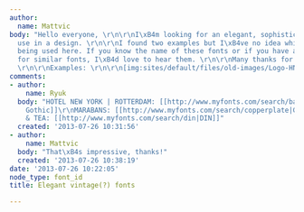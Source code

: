 ```yaml
---
author:
  name: Mattvic
body: "Hello everyone, \r\n\r\nI\xB4m looking for an elegant, sophisticated font to
  use in a design. \r\n\r\nI found two examples but I\xB4ve no idea which fonts are
  being used here. If you know the name of these fonts or if you have any suggestions
  for similar fonts, I\xB4d love to hear them. \r\n\r\nMany thanks for your help,\r\nMatthias
  \r\n\r\nExamples: \r\n\r\n[img:sites/default/files/old-images/Logo-HNY_5915.jpg]\r\n[img:sites/default/files/old-images/logo-marabans_3514.png]"
comments:
- author:
    name: Ryuk
  body: "HOTEL NEW YORK | ROTTERDAM: [[http://www.myfonts.com/search/bank+gothic|Bank
    Gothic]]\r\nMARABANS: [[http://www.myfonts.com/search/copperplate|Copperplate]]\r\nCOFFEE
    & TEA: [[http://www.myfonts.com/search/din|DIN]]"
  created: '2013-07-26 10:31:56'
- author:
    name: Mattvic
  body: "That\xB4s impressive, thanks!"
  created: '2013-07-26 10:38:19'
date: '2013-07-26 10:22:05'
node_type: font_id
title: Elegant vintage(?) fonts

---
```

